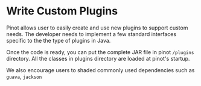 # Write Custom Plugins

Pinot allows user to easily create and use new plugins to support custom needs. The developer needs to implement a few standard interfaces specific to the the type of plugins in Java.

Once the code is ready, you can put the complete JAR file in pinot `/plugins` directory. All the classes in plugins directory are loaded at pinot's startup.  
  
We also encourage users to shaded commonly used dependencies such as `guava`, `jackson` 

